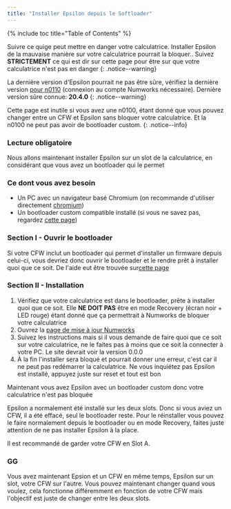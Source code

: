 ```yaml
---
title: "Installer Epsilon depuis le Softloader"
---
```


{% include toc title="Table of Contents" %}

Suivre ce quige peut mettre en danger votre calculatrice. Installer Epsilon de la mauvaise manière sur votre calculatrice pourrait la bloquer.. Suivez **STRICTEMENT** ce qui est dir sur cette page pour être sur que votre calculatrice n'est pas en danger
{: .notice--warning}

La dernière version d'Epsilon pourrait ne pas être sûre, vérifiez la dernière version [pour n0110](https://my.numworks.com/firmwares/n0110/stable.json) (connexion au compte Numworks nécessaire). Dernière version sûre connue: **20.4.0**
{: .notice--warning}

Cette page est inutile si vous avez une n0100, étant donné que vous pouvez changer entre un CFW et Epsilon sans bloquer votre calculatrice. Et la n0100 ne peut pas avoir de bootloader custom.
{: .notice--info}

### Lecture obligatoire

Nous allons maintenant installer Epsilon sur un slot de la calculatrice, en considérant que vous avez un bootloader qui le permet

### Ce dont vous avez besoin

- Un PC avec un navigateur basé Chromium (on recommande d'utiliser directement [chromium](https://www.chromium.org/chromium-projects/))
- Un bootloader custom compatible installé (si vous ne savez pas, regardez [cette page](choose-a-cfw))

### Section I - Ouvrir le bootloader

Si votre CFW inclut un bootloader qui permet d'installer un firmware depuis celui-ci, vous devriez donc ouvrir le bootloader et le rendre prêt à installer quoi que ce soit. De l'aide eut être trouvée sur[cette page](choose-a-cfw)

### Section II - Installation

1. Vérifiez que votre calculatrice est dans le bootloader, prête à installer quoi que ce soit. Elle **NE DOIT PAS** être en mode Recovery (écran noir + LED rouge) étant donné que ça permettrait à Numworks de bloquer votre calculatrice
2. Ouvrez la [page de mise à jour Numworks](https://numworks.com/update)
3. Suivez les instructions mais si il vous demande de faire quoi que ce soit sur votre calculatrice, ne le faites pas à moins que ce soit la connecter à votre PC. Le site devrait voir la version 0.0.0
4. À la fin l'installer sera bloqué et pourrait donner une erreur, c'est car il ne peut pas redémarrer la calculatrice. Ne vous inquiétez pas Epsilon est installé, appuyez juste sur reset et tout est bon

Maintenant vous avez Epsilon avec un bootloader custom donc votre calculatrice n'est pas bloquée

Epsilon a normalement été installé sur les deux slots. Donc si vous aviez un CFW, il a été effacé, seul le bootloader reste. Pour le réinstaller vous pouvez le faire normalement depuis le bootloader ou en mode Recovery, faites juste attention de ne pas installer Epsilon à la place.

Il est recommandé de garder votre CFW en Slot A.

### GG

Vous avez maintenant Epsion et un CFW en même temps, Epsilon sur un slot, votre CFW sur l'autre. Vous pouvez maintenant changer quand vous voulez, cela fonctionne différemment en fonction de votre CFW mais l'objectif est juste de changer entre les deux slots.
